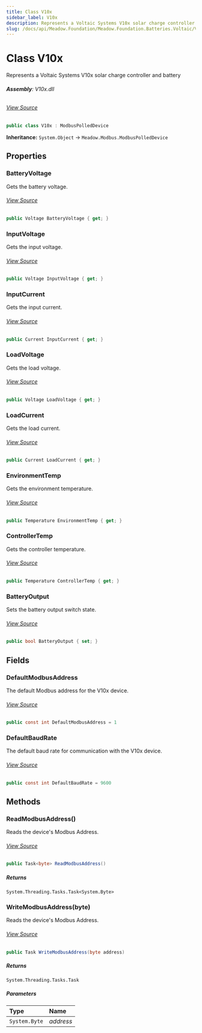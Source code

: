 ```yaml
---
title: Class V10x
sidebar_label: V10x
description: Represents a Voltaic Systems V10x solar charge controller and battery
slug: /docs/api/Meadow.Foundation/Meadow.Foundation.Batteries.Voltaic/V10x
---
```

# Class V10x
Represents a Voltaic Systems V10x solar charge controller and battery

###### **Assembly**: V10x.dll
###### [View Source](https://github.com/WildernessLabs/Meadow.Foundation.git/blob/develop/Source/Meadow.Foundation.Peripherals/Batteries.Voltaic.V10x/Driver/V10x.cs#L11)
```csharp title="Declaration"
public class V10x : ModbusPolledDevice
```
**Inheritance:** `System.Object` -> `Meadow.Modbus.ModbusPolledDevice`

## Properties
### BatteryVoltage
Gets the battery voltage.
###### [View Source](https://github.com/WildernessLabs/Meadow.Foundation.git/blob/develop/Source/Meadow.Foundation.Peripherals/Batteries.Voltaic.V10x/Driver/V10x.cs#L36)
```csharp title="Declaration"
public Voltage BatteryVoltage { get; }
```
### InputVoltage
Gets the input voltage.
###### [View Source](https://github.com/WildernessLabs/Meadow.Foundation.git/blob/develop/Source/Meadow.Foundation.Peripherals/Batteries.Voltaic.V10x/Driver/V10x.cs#L41)
```csharp title="Declaration"
public Voltage InputVoltage { get; }
```
### InputCurrent
Gets the input current.
###### [View Source](https://github.com/WildernessLabs/Meadow.Foundation.git/blob/develop/Source/Meadow.Foundation.Peripherals/Batteries.Voltaic.V10x/Driver/V10x.cs#L46)
```csharp title="Declaration"
public Current InputCurrent { get; }
```
### LoadVoltage
Gets the load voltage.
###### [View Source](https://github.com/WildernessLabs/Meadow.Foundation.git/blob/develop/Source/Meadow.Foundation.Peripherals/Batteries.Voltaic.V10x/Driver/V10x.cs#L51)
```csharp title="Declaration"
public Voltage LoadVoltage { get; }
```
### LoadCurrent
Gets the load current.
###### [View Source](https://github.com/WildernessLabs/Meadow.Foundation.git/blob/develop/Source/Meadow.Foundation.Peripherals/Batteries.Voltaic.V10x/Driver/V10x.cs#L56)
```csharp title="Declaration"
public Current LoadCurrent { get; }
```
### EnvironmentTemp
Gets the environment temperature.
###### [View Source](https://github.com/WildernessLabs/Meadow.Foundation.git/blob/develop/Source/Meadow.Foundation.Peripherals/Batteries.Voltaic.V10x/Driver/V10x.cs#L61)
```csharp title="Declaration"
public Temperature EnvironmentTemp { get; }
```
### ControllerTemp
Gets the controller temperature.
###### [View Source](https://github.com/WildernessLabs/Meadow.Foundation.git/blob/develop/Source/Meadow.Foundation.Peripherals/Batteries.Voltaic.V10x/Driver/V10x.cs#L66)
```csharp title="Declaration"
public Temperature ControllerTemp { get; }
```
### BatteryOutput
Sets the battery output switch state.
###### [View Source](https://github.com/WildernessLabs/Meadow.Foundation.git/blob/develop/Source/Meadow.Foundation.Peripherals/Batteries.Voltaic.V10x/Driver/V10x.cs#L133)
```csharp title="Declaration"
public bool BatteryOutput { set; }
```
## Fields
### DefaultModbusAddress
The default Modbus address for the V10x device.
###### [View Source](https://github.com/WildernessLabs/Meadow.Foundation.git/blob/develop/Source/Meadow.Foundation.Peripherals/Batteries.Voltaic.V10x/Driver/V10x.cs#L26)
```csharp title="Declaration"
public const int DefaultModbusAddress = 1
```
### DefaultBaudRate
The default baud rate for communication with the V10x device.
###### [View Source](https://github.com/WildernessLabs/Meadow.Foundation.git/blob/develop/Source/Meadow.Foundation.Peripherals/Batteries.Voltaic.V10x/Driver/V10x.cs#L31)
```csharp title="Declaration"
public const int DefaultBaudRate = 9600
```
## Methods
### ReadModbusAddress()
Reads the device's Modbus Address.
###### [View Source](https://github.com/WildernessLabs/Meadow.Foundation.git/blob/develop/Source/Meadow.Foundation.Peripherals/Batteries.Voltaic.V10x/Driver/V10x.cs#L150)
```csharp title="Declaration"
public Task<byte> ReadModbusAddress()
```

##### Returns

`System.Threading.Tasks.Task<System.Byte>`
### WriteModbusAddress(byte)
Reads the device's Modbus Address.
###### [View Source](https://github.com/WildernessLabs/Meadow.Foundation.git/blob/develop/Source/Meadow.Foundation.Peripherals/Batteries.Voltaic.V10x/Driver/V10x.cs#L162)
```csharp title="Declaration"
public Task WriteModbusAddress(byte address)
```

##### Returns

`System.Threading.Tasks.Task`

##### Parameters

| Type | Name |
|:--- |:--- |
| `System.Byte` | *address* |

